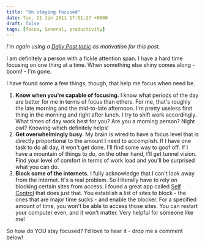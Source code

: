 ```yaml
---
title: "On staying focused"
date: Tue, 11 Jan 2011 17:51:27 +0000
draft: false
tags: [focus, General, productivity]
---
```


_I'm again using a [Daily Post topic](https://dailypost.wordpress.com/2011/01/07/topic-focus/) as motivation for this post._

I am definitely a person with a fickle attention span. I have a hard time focusing on one thing at a time. When something else shiny comes along - boom! - I'm gone.

I have found some a few things, though, that help me focus when need be.

1. **Know when you're capable of focusing.** I know what periods of the day are better for me in terms of focus than others. For me, that's roughly the late morning and the mid-to-late afternoon. I'm pretty useless first thing in the morning and right after lunch. I try to shift work accordingly. What times of day work best for you? Are you a morning person? Night owl? Knowing which definitely helps!
2. **Get overwhelmingly busy.** My brain is wired to have a focus level that is directly proportional to the amount I need to accomplish. If I have one task to do all day, it won't get done. I'll find some way to goof off. If I have a mountain of things to do, on the other hand, I'll get tunnel vision. Find your level of comfort in terms of work load and you'll be surprised what you can do.
3. **Block some of the internets.** I fully acknowledge that I can't look away from the internet. It's a real problem. So I literally have to rely on blocking certain sites from access. I found a great app called [Self Control](https://visitsteve.com/made/selfcontrol/) that does just that. You establish a list of sites to block - the ones that are major time sucks - and enable the blocker. For a specified amount of time, you won't be able to access those sites. You can restart your computer even, and it won't matter. Very helpful for someone like me!

So how do YOU stay focused? I'd love to hear it - drop me a comment below!
